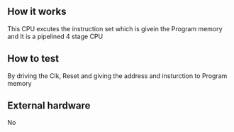 <!---

This file is used to generate your project datasheet. Please fill in the information below and delete any unused
sections.

You can also include images in this folder and reference them in the markdown. Each image must be less than
512 kb in size, and the combined size of all images must be less than 1 MB.
-->

## How it works

This CPU excutes the instruction set which is givein the Program memory and It is a pipelined 4 stage CPU

## How to test

By driving the Clk, Reset and giving the address and insturction to Program memory

## External hardware

No
